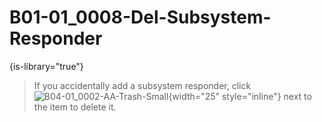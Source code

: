 # B01-01_0008-Del-Subsystem-Responder

{is-library="true"}

<snippet id="B01-01_0008-Del-Subsystem-Responder_snippet">



> If you accidentally add a subsystem responder, click ![B04-01_0002-AA-Trash-Small](B04-01_0002-AA-Trash-Small.png){width="25" style="inline"} next to the item to delete it.


</snippet>